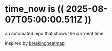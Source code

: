 # time_now is (( 2025-08-07T05:00:00.511Z ))

an automated repo that shows the currnent time

inspired by [breakingheatmap](https://github.com/breakingheatmap/breakingheatmap)